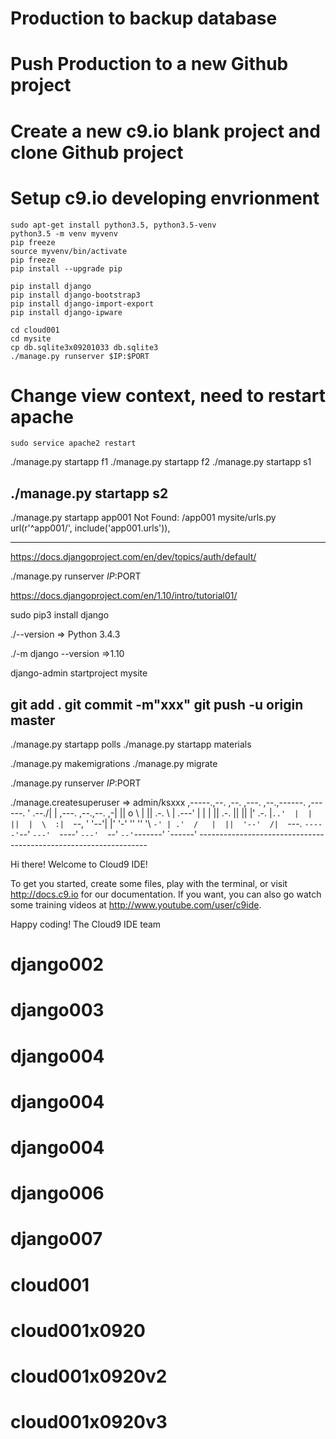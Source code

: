 # Production to backup database

# Push Production to a new Github project

# Create a new c9.io blank project and clone Github project

# Setup c9.io developing envrionment

    sudo apt-get install python3.5, python3.5-venv
    python3.5 -m venv myvenv
    pip freeze
    source myvenv/bin/activate
    pip freeze
    pip install --upgrade pip
    
    pip install django
    pip install django-bootstrap3
    pip install django-import-export
    pip install django-ipware
    
    cd cloud001
    cd mysite
    cp db.sqlite3x09201033 db.sqlite3
    ./manage.py runserver $IP:$PORT
    
# Change view context, need to restart apache
    sudo service apache2 restart

./manage.py startapp f1
./manage.py startapp f2
./manage.py startapp s1

./manage.py startapp s2
--------------------------------------------
./manage.py startapp app001
  Not Found: /app001
    mysite/urls.py
      url(r'^app001/', include('app001.urls')),


---------------------------------------------




https://docs.djangoproject.com/en/dev/topics/auth/default/

./manage.py runserver $IP:$PORT


https://docs.djangoproject.com/en/1.10/intro/tutorial01/

sudo pip3 install django

./--version
=> Python 3.4.3

./-m django --version
=>1.10

django-admin startproject mysite

git add .
git commit -m"xxx"
git push -u origin master
-----------------
./manage.py startapp polls
./manage.py startapp materials


./manage.py makemigrations
./manage.py migrate

./manage.py runserver $IP:$PORT



./manage.createsuperuser
=> admin/ksxxx
     ,-----.,--.                  ,--. ,---.   ,--.,------.  ,------.
    '  .--./|  | ,---. ,--.,--. ,-|  || o   \  |  ||  .-.  \ |  .---'
    |  |    |  || .-. ||  ||  |' .-. |`..'  |  |  ||  |  \  :|  `--, 
    '  '--'\|  |' '-' ''  ''  '\ `-' | .'  /   |  ||  '--'  /|  `---.
     `-----'`--' `---'  `----'  `---'  `--'    `--'`-------' `------'
    ----------------------------------------------------------------- 


Hi there! Welcome to Cloud9 IDE!

To get you started, create some files, play with the terminal,
or visit http://docs.c9.io for our documentation.
If you want, you can also go watch some training videos at
http://www.youtube.com/user/c9ide.

Happy coding!
The Cloud9 IDE team

# django002
# django003
# django004
# django004
# django004
# django006
# django007
# cloud001
# cloud001x0920
# cloud001x0920v2
# cloud001x0920v3
